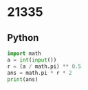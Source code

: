 # 21335

## Python

```python
import math 
a = int(input())
r = (a / math.pi) ** 0.5
ans = math.pi * r * 2
print(ans)
```
